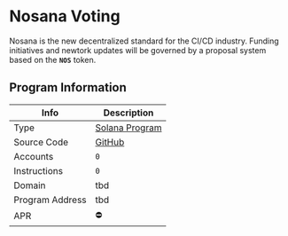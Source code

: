 # Nosana Voting <Badge type="danger" text="devnet" vertical="middle" />

Nosana is the new decentralized standard for the CI/CD industry.
Funding initiatives and newtork updates will be governed by a proposal system based on the <strong>`NOS`</strong> token.

## Program Information

| Info            | Description                                                                     |
|-----------------|---------------------------------------------------------------------------------|
| Type            | [Solana Program](https://docs.solana.com/developing/programming-model/overview) |
| Source Code     | [GitHub](https://github.com/nosana-ci/nosana-programs)                          |
| Accounts        | `0`                                                                             |
| Instructions    | `0`                                                                             |
| Domain          | tbd                                                                             |
| Program Address | tbd                                                                             |
| APR             | ⛔️                                                                              |
